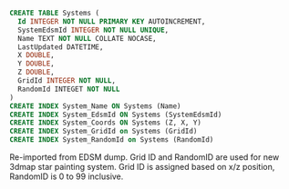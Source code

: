 ```sql
CREATE TABLE Systems (
  Id INTEGER NOT NULL PRIMARY KEY AUTOINCREMENT,
  SystemEdsmId INTEGER NOT NULL UNIQUE,
  Name TEXT NOT NULL COLLATE NOCASE,
  LastUpdated DATETIME,
  X DOUBLE,
  Y DOUBLE,
  Z DOUBLE,
  GridId INTEGER NOT NULL,
  RandomId INTEGET NOT NULL
)
CREATE INDEX System_Name ON Systems (Name)
CREATE INDEX System_EdsmId ON Systems (SystemEdsmId)
CREATE INDEX System_Coords ON Systems (Z, X, Y)
CREATE INDEX System_GridId on Systems (GridId)
CREATE INDEX System_RandomId on Systems (RandomId)
```

Re-imported from EDSM dump.  Grid ID and RandomID are used for new 3dmap star painting system.  Grid ID is assigned based on x/z position, RandomID is 0 to 99 inclusive.
